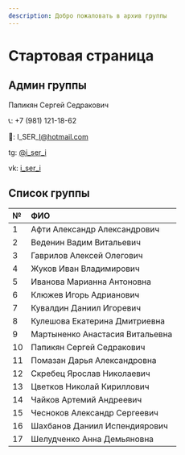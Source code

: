```yaml
---
description: Добро пожаловать в архив группы
---
```


# Стартовая страница

## Админ группы

Папикян Сергей Седракович

📞: +7 \(981\) 121-18-62

📧: I\_SER\_I@hotmail.com

tg: [@i\_ser\_i](https://t.me/i_ser_i)

vk: [i\_ser\_i](https://vk.com/i_ser_i)

## Список группы

| № | ФИО |
| :--- | :--- |
| 1 | Афти Александр Александрович |
| 2 | Веденин Вадим Витальевич |
| 3 | Гаврилов Алексей Олегович |
| 4 | Жуков Иван Владимирович |
| 5 | Иванова Марианна Антоновна |
| 6 | Клюжев Игорь Адрианович |
| 7 | Кувалдин Даниил Игоревич |
| 8 | Кулешова Екатерина Дмитриевна |
| 9 | Мартыненко Анастасия Витальевна |
| 10 | Папикян Сергей Седракович |
| 11 | Помазан Дарья Александровна |
| 12 | Скребец Ярослав Николаевич |
| 13 | Цветков Николай Кириллович |
| 14 | Чайков Артемий Андреевич |
| 15 | Чесноков Александр Сергеевич |
| 16 | Шахбанов Даниил Испендиярович |
| 17 | Шелудченко Анна Демьяновна |
